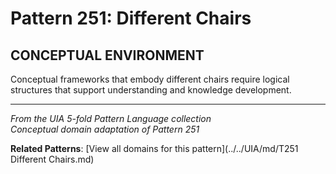 # Pattern 251: Different Chairs

## CONCEPTUAL ENVIRONMENT

Conceptual frameworks that embody different chairs require logical structures that support understanding and knowledge development.

---

*From the UIA 5-fold Pattern Language collection*  
*Conceptual domain adaptation of Pattern 251*

**Related Patterns**: [View all domains for this pattern](../../UIA/md/T251 Different Chairs.md)